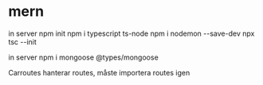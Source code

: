 # mern
in server
npm init
npm i typescript ts-node
npm i nodemon --save-dev
npx tsc --init

in server
npm i mongoose @types/mongoose


Carroutes hanterar routes, måste importera routes igen